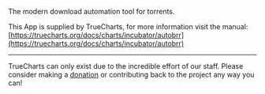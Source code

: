 The modern download automation tool for torrents.

This App is supplied by TrueCharts, for more information visit the manual: [https://truecharts.org/docs/charts/incubator/autobrr](https://truecharts.org/docs/charts/incubator/autobrr)

---

TrueCharts can only exist due to the incredible effort of our staff.
Please consider making a [donation](https://truecharts.org/docs/about/sponsor) or contributing back to the project any way you can!
